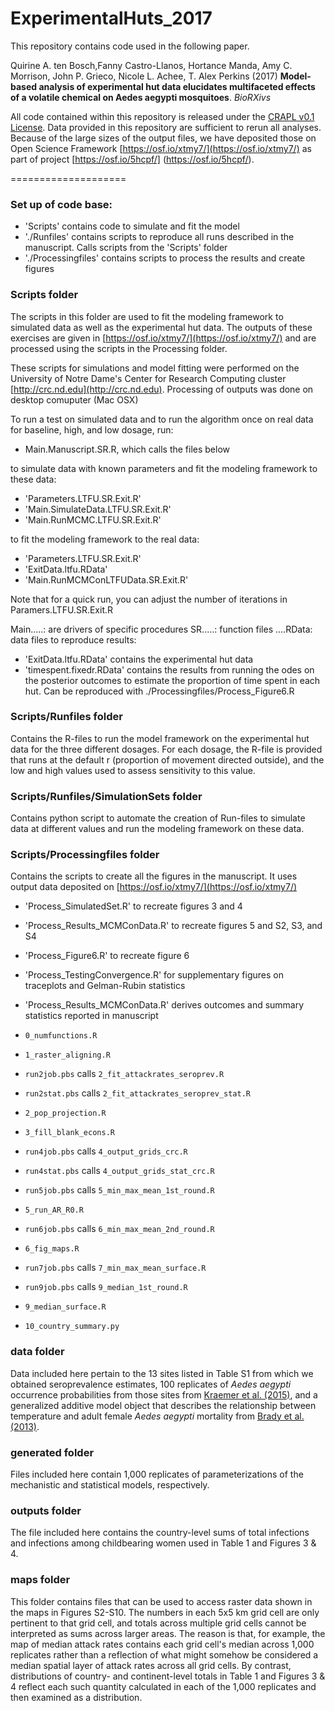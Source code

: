 ExperimentalHuts_2017
====================

This repository contains code used in the following paper.

Quirine A. ten Bosch,Fanny Castro-Llanos, Hortance Manda, Amy C. Morrison, John P. Grieco, Nicole L. Achee, T. Alex Perkins (2017) **Model-based analysis of experimental hut data elucidates multifaceted effects of a volatile chemical on Aedes aegypti mosquitoes**. *BioRXivs* 

All code contained within this repository is released under the [CRAPL v0.1 License](http://matt.might.net/articles/crapl/). Data provided in this repository are sufficient to rerun all analyses. Because of the large sizes of the output files, we have deposited those on Open Science Framework [https://osf.io/xtmy7/](https://osf.io/xtmy7/) as part of project [https://osf.io/5hcpf/] (https://osf.io/5hcpf/).


====================

### Set up of code base: 

* 'Scripts' contains code to simulate and fit the model  
* './Runfiles' contains scripts to reproduce all runs described in the manuscript. Calls scripts from the 'Scripts' folder
* './Processingfiles' contains scripts to process the results and create figures

### Scripts folder

The scripts in this folder are used to fit the modeling framework to simulated data as well as the experimental hut data. The outputs of these exercises are given in [https://osf.io/xtmy7/](https://osf.io/xtmy7/) and are processed using the scripts in the Processing folder.  

These scripts for simulations and model fitting were performed on the University of Notre Dame's Center for Research Computing cluster [http://crc.nd.edu](http://crc.nd.edu). Processing of outputs was done on desktop comuputer (Mac OSX) 

To run a test on simulated data and to run the algorithm once on real data for baseline, high, and low dosage, run:

* Main.Manuscript.SR.R, which calls the files below

to simulate data with known parameters and fit the modeling framework to these data: 
* 'Parameters.LTFU.SR.Exit.R'  
* 'Main.SimulateData.LTFU.SR.Exit.R'
* 'Main.RunMCMC.LTFU.SR.Exit.R'

to fit the modeling framework to the real data:
* 'Parameters.LTFU.SR.Exit.R'  
* 'ExitData.ltfu.RData'
* 'Main.RunMCMConLTFUData.SR.Exit.R'

Note that for a quick run, you can adjust the number of iterations in Paramers.LTFU.SR.Exit.R 

Main.....: are drivers of specific procedures 
SR.....: function files 
....RData: data files to reproduce results:
* 'ExitData.ltfu.RData' contains the experimental hut data
* 'timespent.fixedr.RData' contains the results from running the odes on the posterior outcomes to estimate the proportion of time spent in each hut. Can be reproduced with ./Processingfiles/Process_Figure6.R

### Scripts/Runfiles folder

Contains the R-files to run the model framework on the experimental hut data for the three different dosages. 
For each dosage, the R-file is provided that runs at the default r (proportion of movement directed outside), and the low and high values used to assess sensitivity to this value. 

### Scripts/Runfiles/SimulationSets folder 

Contains python script to automate the creation of Run-files to simulate data at different values and run the modeling framework on these data. 


### Scripts/Processingfiles folder 
Contains the scripts to create all the figures in the manuscript. It uses output data deposited on [https://osf.io/xtmy7/](https://osf.io/xtmy7/)

* 'Process_SimulatedSet.R' to recreate figures 3 and 4
* 'Process_Results_MCMConData.R' to recreate figures 5 and S2, S3, and S4
* 'Process_Figure6.R' to recreate figure  6
* 'Process_TestingConvergence.R' for supplementary figures on traceplots and Gelman-Rubin statistics
* 'Process_Results_MCMConData.R' derives outcomes and summary statistics reported in manuscript






* `0_numfunctions.R`
* `1_raster_aligning.R`
* `run2job.pbs` calls `2_fit_attackrates_seroprev.R`
* `run2stat.pbs` calls `2_fit_attackrates_seroprev_stat.R`
* `2_pop_projection.R`
* `3_fill_blank_econs.R`
* `run4job.pbs` calls `4_output_grids_crc.R`
* `run4stat.pbs` calls `4_output_grids_stat_crc.R`
* `run5job.pbs` calls `5_min_max_mean_1st_round.R`
* `5_run_AR_R0.R`
* `run6job.pbs` calls `6_min_max_mean_2nd_round.R`
* `6_fig_maps.R`
* `run7job.pbs` calls `7_min_max_mean_surface.R`
* `run9job.pbs` calls `9_median_1st_round.R`
* `9_median_surface.R`
* `10_country_summary.py`


### data folder

Data included here pertain to the 13 sites listed in Table S1 from which we obtained seroprevalence estimates, 100 replicates of *Aedes aegypti* occurrence probabilities from those sites from [Kraemer et al. (2015)](https://elifesciences.org/content/4/e08347), and a generalized additive model object that describes the relationship between temperature and adult female *Aedes aegypti* mortality from [Brady et al. (2013)](https://parasitesandvectors.biomedcentral.com/articles/10.1186/1756-3305-6-351).


### generated folder

Files included here contain 1,000 replicates of parameterizations of the mechanistic and statistical models, respectively.


### outputs folder

The file included here contains the country-level sums of total infections and infections among childbearing women used in Table 1 and Figures 3 & 4.


### maps folder

This folder contains files that can be used to access raster data shown in the maps in Figures S2-S10. The numbers in each 5x5 km grid cell are only pertinent to that grid cell, and totals across multiple grid cells cannot be interpreted as sums across larger areas. The reason is that, for example, the map of median attack rates contains each grid cell's median across 1,000 replicates rather than a reflection of what might somehow be considered a median spatial layer of attack rates across all grid cells. By contrast, distributions of country- and continent-level totals in Table 1 and Figures 3 & 4 reflect each such quantity calculated in each of the 1,000 replicates and then examined as a distribution.